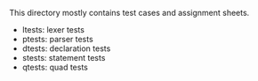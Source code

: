 This directory mostly contains test cases and assignment sheets.

- ltests: lexer tests
- ptests: parser tests
- dtests: declaration tests
- stests: statement tests
- qtests: quad tests
